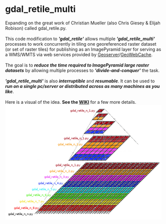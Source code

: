 # gdal_retile_multi
Expanding on the great work of Christian Mueller (also Chris Giesey & Elijah Robison) called gdal_retile.py.<br><br>
This code modification to **_'gdal_retile'_** allows multiple **_'gdal_retile_multi'_** processes to work concurrently in tiling one georeferenced raster dataset (or set of raster tiles) for publishing as an ImagePyramid layer for serving as a WMS/WMTS via web services provided by [Geoserver](http://geoserver.org/)/[GeoWebCache](https://www.geowebcache.org/).
<br><br>
The goal is to **_reduce the time required to ImagePyramid large raster datasets_** by allowing multiple processes to **_'divide-and-conquer'_** the task.
<br><br>
**_'gdal_retile_multi'_** is also **_interruptible_** and **_resumable_**. It can be used to **_run on a single pc/server or distributed across as many machines as you like_**.
<br><br>
Here is a visual of the idea. **See the  [WIKI](https://github.com/cm0001/gdal_retile_multi/wiki/1-gdal_retile_multi-idea)** for a few more details.<br>
![gdal_retile_multi_n_n](https://github.com/cm0001/gdal_retile_multi/blob/master/blob/master/img/gdal_retile_multi_n_n.png)
